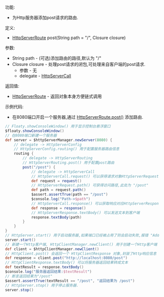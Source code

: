 功能:

+ 为Http服务器添加post请求的路由.

定义:

+ [HttpServerRoute](/API/Network/HttpServer/HttpServerRoute/README.md) post(String path = "/",
  Closure closure)

参数:

+ String path - (可选)添加路由的路径,默认为 "/"
+ Closure closure - 处理post请求的闭包,可处理来自客户端的post请求.
    + 参数 - 无
    + delegate - [HttpServerCall](/API/Network/HttpServer/HttpServerCall/README.md)

返回值:

+ [HttpServerRoute](/API/Network/HttpServer/HttpServerRoute/README.md) - 返回对象本身方便链式调用

示例代码:

+ 在8080端口开启一个服务器,通过
  [HttpServerRoute.post()](/API/Network/HttpServer/HttpServerRoute/README.md?id=post) 添加路由.

```groovy
// Floaty.showConsoleWindow() 用于显示控制台悬浮窗口
$floaty.showConsoleWindow()
// 在8080端口新建一个服务器
def server = $httpServerManager.newServer(8080) {
    // delegate -> HttpServerConfig
    // HttpServerConfig.routing() 用于配置服务器路由信息
    routing {
        // delegate -> HttpServerRouting
        // HttpServerRouting.post() 用于配置post路由
        post("/post") {
            // delegate -> HttpServerCall
            // HttpServerCall.request() 可以获得请求对象HttpServerRequest
            def request = request()
            // HttpServerRequest.path() 可获得访问路径,此处为 "/post"
            def path = request.path()
            $assert.assertTrue(path == "/post")
            $console.log("Path->$path")
            // HttpServerCall.response() 可以获取响应对应HttpServerResponse
            def response = response()
            // HttpServerResponse.textBody() 可以发送文本到客户端
            response.textBody(path)
        }
    }
}
// HttpServer.start() 用于启动服务器,如果端口已经被占用了则会启动失败,报错 "Address already in use"
server.start()
// 新建一个Http客户端, HttpClientManager.newClient() 用于创建一个Http客户端
def client = $httpClientManager.newClient()
// HttpClient.post() 会返回一个 HttpClientResponse 对象,封装了Http响应信息
def response = client.post("http://localhost:8080/post")
// HttpClientResponse.textBody() 可以将服务器返回结果转成文本
def textResult = response.textBody()
$console.log("服务器返回结果:$textResult")
// 断言返回结果为"/post"
$assert.assertTrue(textResult == "/post", "返回结果为 /post")
// HttpServer.stop() 用于停止服务器.
server.stop()
```